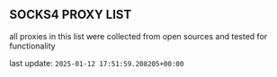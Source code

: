 ## SOCKS4 PROXY LIST

all proxies in this list were collected from open sources and tested for functionality

last update: `2025-01-12 17:51:59.208205+00:00`